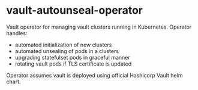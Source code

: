 # vault-autounseal-operator
Vault operator for managing vault clusters running in Kubernetes. Operator handles:
* automated initialization of new clusters
* automated unsealing of pods in a clusters
* upgrading statefulset pods in graceful manner
* rotating vault pods if TLS certificate is updated

Operator assumes vault is deployed using official Hashicorp Vault helm chart.
